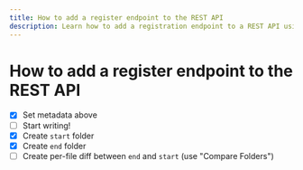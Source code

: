 ```yaml
---
title: How to add a register endpoint to the REST API
description: Learn how to add a registration endpoint to a REST API using Flask-Smorest and Flask-JWT-Extended.
---
```


# How to add a register endpoint to the REST API

- [x] Set metadata above
- [ ] Start writing!
- [x] Create `start` folder
- [x] Create `end` folder
- [ ] Create per-file diff between `end` and `start` (use "Compare Folders")